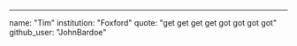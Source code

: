 ---
name: "Tim"
institution: "Foxford"
quote: "get get get get got got got got"
github_user: "JohnBardoe"